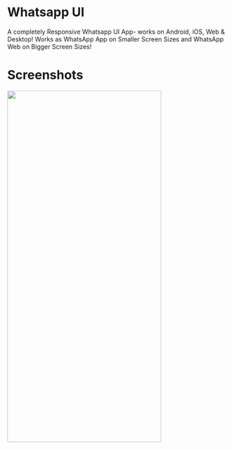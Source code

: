 
# Whatsapp UI

A completely Responsive Whatsapp UI App- works on Android, iOS, Web & Desktop! Works as WhatsApp App on Smaller Screen Sizes and WhatsApp Web on Bigger Screen Sizes!

# Screenshots

<img src="https://user-images.githubusercontent.com/55456058/184604550-45838880-5281-4179-9ad3-de60f4150c3f.jpg" width="350" height="800">
